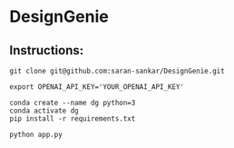 # DesignGenie

## Instructions:
```
git clone git@github.com:saran-sankar/DesignGenie.git
```
```
export OPENAI_API_KEY='YOUR_OPENAI_API_KEY'
```
```
conda create --name dg python=3
conda activate dg
pip install -r requirements.txt
```
```
python app.py
```
